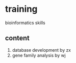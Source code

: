 # training
bioinformatics skills

## content

1. database development by zx
2. gene family analysis by wj